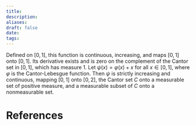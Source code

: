 ```yaml
---
title: 
description: 
aliases: 
draft: false
date: 
tags:
---
```

Defined on $[0,1]$, this function is continuous, increasing, and maps $[0,1]$ onto $[0,1]$. Its derivative exists and is zero on the complement of the Cantor set in $[0,1]$, which has measure 1.
  Let $\psi(x) = \varphi(x) + x$ for all $x \in [0, 1]$, where $\varphi$ is the Cantor-Lebesgue function. Then $\psi$ is strictly increasing and continuous, mapping $[0,1]$ onto $[0,2]$, the Cantor set $C$ onto a measurable set of positive measure, and a measurable subset of $C$ onto a nonmeasurable set.



# References
